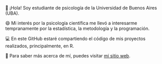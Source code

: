 👋 ¡Hola! Soy estudiante de psicología de la Universidad de Buenos Aires (UBA).

😄 Mi interés por la psicología científica me llevó a interesarme tempranamente por la estadística, la metodología y la programación. 

💻 En este GitHub estaré compartiendo el código de mis proyectos realizados, principalmente, en R. 

📩 Para saber más acerca de mí, puedes visitar [mi sitio web](http://francosbenitez.netlify.app).  


